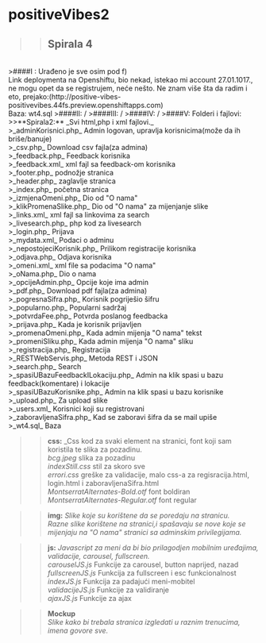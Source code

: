 # positiveVibes2
>>## Spirala 4
<br>
>####I : Urađeno je sve osim pod f)<br>Link deploymenta na Openshiftu, bio nekad, istekao mi account 27.01.1017., ne mogu opet da se registrujem, neće nešto. Ne znam više šta da radim i eto, prejako:(http://positive-vibes-positivevibes.44fs.preview.openshiftapps.com)<br>Baza: wt4.sql
>####II: / 
>####III: /
>####IV: /
>####V: Folderi i fajlovi:
>>**Spirala2:** _Svi html,php i xml fajlovi._  <br>
>_adminKorisnici.php_ Admin logovan, upravlja korisnicima(može da ih briše/banuje)<br>
>_csv.php_ Download csv fajla(za admina)<br>
>_feedback.php_ Feedback korisnika <br>
>_feedback.xml_ xml fajl sa feedback-om korisnika <br>
>_footer.php_ podnožje stranica <br>
>_header.php_ zaglavlje stranica <br>
>_index.php_ početna stranica<br>
>_izmjenaOmeni.php_ Dio od "O nama" <br>
>_klikPromenaSlike.php_ Dio od "O nama" za mijenjanje slike <br>
>_links.xml_ xml fajl sa linkovima za search <br>
>_livesearch.php_ php kod za livesearch <br>
>_login.php_ Prijava <br>
>_mydata.xml_ Podaci o adminu <br>
>_nepostojeciKorisnik.php_ Prilikom registracije korisnika <br>
>_odjava.php_ Odjava korisnika <br>
>_omeni.xml_ xml file sa podacima "O nama" <br>
>_oNama.php_ Dio o nama <br>
>_opcijeAdmin.php_ Opcije koje ima admin <br>
>_pdf.php_ Download pdf fajla(za admina) <br>
>_pogresnaSifra.php_ Korisnik pogriješio šifru <br>
>_popularno.php_ Popularni sadržaj<br>
>_potvrdaFee.php_ Potvrda poslanog feedbacka<br>
>_prijava.php_ Kada je korisnik prijavljen <br>
>_promenaOmeni.php_ Kada admin mijenja "O nama" tekst <br>
>_promeniSliku.php_ Kada admin mijenja "O nama" sliku <br>
>_registracija.php_ Registracija<br>
>_RESTWebServis.php_ Metoda REST i JSON<br>
>_search.php_ Search <br>
>_spasiUBazuFeedbackILokaciju.php_ Admin na klik spasi u bazu feedback(komentare) i lokacije <br>
>_spasiUBazuKorisnike.php_ Admin na klik spasi u bazu korisnike <br>
>_upload.php_ Za upload slike <br>
>_users.xml_ Korisnici koji su registrovani <br>
>_zaboravljenaSifra.php_ Kad se zaboravi šifra da se mail upiše<br>
>_wt4.sql_ Baza<br>

>>**css:** _Css kod za svaki element na stranici, font koji sam koristila te slika za pozadinu. <br>
>_bcg.jpeg_ slika za pozadinu<br>
>_indexStill.css_ stil za skoro sve<br>
>_errori.css_ greške za validacije, malo css-a za regisracija.html, login.html i zaboravljenaSifra.html <br>
>_MontserratAlternates-Bold.otf_ font boldiran<br>
>_MontserratAlternates-Regular.otf_ font regular<br>

>>**img:** _Slike koje su korištene da se poredaju na stranicu._ <br>
>_Razne slike korištene na stranici,i spašavaju se nove koje se mijenjaju na "O nama" stranici sa adminskim privilegijama._

>>**js:** _Javascript za meni da bi bio prilagodjen mobilnim uređajima, validacije, carousel, fullscreen._ <br>
>>_carouselJS.js_ Funkcije za carousel, button naprijed, nazad<br>
>>_fullscreenJS.js_ Funkcija za fullscreen i esc funkcionalnost <br>
>>_indexJS.js_ Funkcija za padajući meni-mobitel<br>
>>_validacijeJS.js_ Funkcije za validiranje<br>
>>_ajaxJS.js_ Funkcije za ajax<br>
 
>>**Mockup**<br>
>>_Slike kako bi trebala stranica izgledati u raznim trenucima, imena govore sve._
